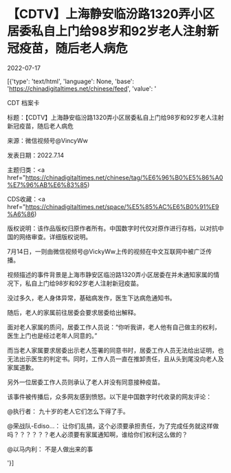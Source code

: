 # 【CDTV】上海静安临汾路1320弄小区居委私自上门给98岁和92岁老人注射新冠疫苗，随后老人病危

2022-07-17

[{'type': 'text/html', 'language': None, 'base': 'https://chinadigitaltimes.net/chinese/feed', 'value': '

CDT 档案卡

标题：【CDTV】上海静安临汾路1320弄小区居委私自上门给98岁和92岁老人注射新冠疫苗，随后老人病危

来源：微信视频号@VincyWw

发表日期：2022.7.14

主题归类：<a href="https://chinadigitaltimes.net/chinese/tag/%E6%96%B0%E5%86%A0%E7%96%AB%E6%83%85)

CDS收藏：<a href="https://chinadigitaltimes.net/space/%E5%85%AC%E6%B0%91%E9%A6%86)

版权说明：该作品版权归原作者所有。中国数字时代仅对原作进行存档，以对抗中国的网络审查。详细版权说明。







7月14日，一则由微信视频号@VickyWw上传的视频在中文互联网中被广泛传播。

视频描述的事件背景是上海市静安区临汾路1320弄小区居委在并未通知家属的情况下，私自上门给98岁和92岁老人注射新冠疫苗。

没过多久，老人身体异常，基础病发作，医生下达病危通知书。

随后，老人的家属前往居委会要求居委给出解释。

面对老人家属的质问，居委工作人员说：“你听我讲，老人他有自己做主的权利，医生上门也是经过老年人同意的。”

而当老人家属要求居委出示老人签署的同意书时，居委工作人员无法给出证明，也无法出示医生的判定书。同时，工作人员一直在推卸责任，且从头到尾没向老人及家属道歉。

另外一位居委工作人员则承认了老人并没有同意接种疫苗。

该事件被传播后，众多网友感到愤怒。以下是中国数字时代收录的网友评论：



@执行者： 九十岁的老人它们怎么下得了手。

@荣战队-Ediso&#8230;： 让你们乱搞，这个必须要承担责任，为了完成任务就这样做吗？？？？？？老人必须要有家属通知啊，谁给你们权利这么做的？

@以马内利： 不是人做出来的事

'}]